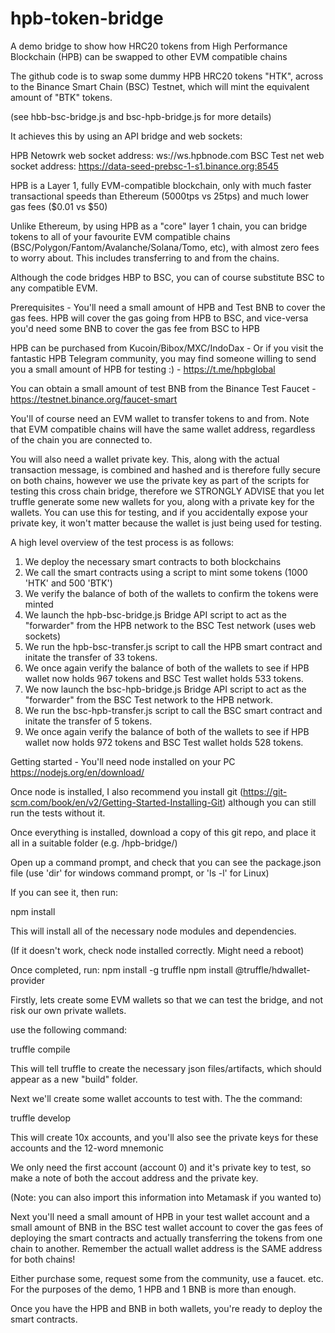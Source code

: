 # hpb-token-bridge
A demo bridge to show how HRC20 tokens from High Performance Blockchain (HPB) can be swapped to other EVM compatible chains

The github code is to swap some dummy HPB HRC20 tokens "HTK", across to the Binance Smart Chain (BSC) Testnet, which will mint the equivalent amount of "BTK" tokens.

(see hbb-bsc-bridge.js and bsc-hpb-bridge.js for more details) 

It achieves this by using an API bridge and web sockets:

HPB Netowrk web socket address: ws://ws.hpbnode.com
BSC Test net web socket address: https://data-seed-prebsc-1-s1.binance.org:8545

HPB is a Layer 1, fully EVM-compatible blockchain, only with much faster transactional speeds than Ethereum (5000tps vs 25tps) and much lower gas fees ($0.01 vs $50)

Unlike Ethereum, by using HPB as a "core" layer 1 chain, you can bridge tokens to all of your favourite EVM compatible chains (BSC/Polygon/Fantom/Avalanche/Solana/Tomo, etc), 
with almost zero fees to worry about. This includes transferring to and from the chains.

Although the code bridges HBP to BSC, you can of course substitute BSC to any compatible EVM.

Prerequisites - You'll need a small amount of HPB and Test BNB to cover the gas fees. HPB will cover the gas going from HPB to BSC, and vice-versa you'd need some BNB to cover
the gas fee from BSC to HPB

HPB can be purchased from Kucoin/Bibox/MXC/IndoDax - Or if you visit the fantastic HPB Telegram community, you may find someone willing to send you a small amount of HPB for testing :) - https://t.me/hpbglobal

You can obtain a small amount of test BNB from the Binance Test Faucet -  https://testnet.binance.org/faucet-smart

You'll of course need an EVM wallet to transfer tokens to and from. Note that EVM compatible chains will have the same wallet address, regardless of the chain you are connected to. 

You will also need a wallet private key. This, along with the actual transaction message, is combined and hashed and is therefore fully secure on both chains, however we use the private key as part of the scripts for testing this cross chain bridge, therefore we STRONGLY ADVISE that you let truffle generate some new wallets for you, along with a private key for the wallets. You can use this for testing, and if you accidentally expose your private key, it won't matter because the wallet is just being used for testing.

A high level overview of the test process is as follows:

1. We deploy the necessary smart contracts to both blockchains
2. We call the smart contracts using a script to mint some tokens (1000 'HTK' and 500 'BTK')
3. We verify the balance of both of the wallets to confirm the tokens were minted
4. We launch the hpb-bsc-bridge.js Bridge API script to act as the "forwarder" from the HPB network to the BSC Test network (uses web sockets)
5. We run the hpb-bsc-transfer.js script to call the HPB smart contract and initate the transfer of 33 tokens.
6. We once again verify the balance of both of the wallets to see if HPB wallet now holds 967 tokens and BSC Test wallet holds 533 tokens.
7. We now launch the bsc-hpb-bridge.js Bridge API script to act as the "forwarder" from the BSC Test network to the HPB network.
8. We run the bsc-hpb-transfer.js script to call the BSC smart contract and initate the transfer of 5 tokens.
9. We once again verify the balance of both of the wallets to see if HPB wallet now holds 972 tokens and BSC Test wallet holds 528 tokens.


Getting started - 
You'll need node installed on your PC
https://nodejs.org/en/download/

Once node is installed, I also recommend you install git (https://git-scm.com/book/en/v2/Getting-Started-Installing-Git) although you can still run the tests without it.

Once everything is installed, download a copy of this git repo, and place it all in a suitable folder (e.g. /hpb-bridge/)

Open up a command prompt, and check that you can see the package.json file (use 'dir' for windows command prompt, or 'ls -l' for Linux)

If you can see it, then run:

npm install

This will install all of the necessary node modules and dependencies.

(If it doesn't work, check node installed correctly. Might need a reboot)

Once completed, run:
npm install -g truffle
npm install @truffle/hdwallet-provider

Firstly, lets create some EVM wallets so that we can test the bridge, and not risk our own private wallets.

use the following command:

truffle compile

This will tell truffle to create the necessary json files/artifacts, which should appear as a new "build" folder.

Next we'll create some wallet accounts to test with. The the command:

truffle develop

This will create 10x accounts, and you'll also see the private keys for these accounts and the 12-word mnemonic

We only need the first account (account 0) and it's private key to test, so make a note of both the accout address and the private key.

(Note: you can also import this information into Metamask if you wanted to)

Next you'll need a small amount of HPB in your test wallet account and a small amount of BNB in the BSC test wallet account to cover the gas fees of deploying the smart contracts and actually transferring the tokens from one chain to another. Remember the actuall wallet address is the SAME address for both chains!

Either purchase some, request some from the community, use a faucet. etc. For the purposes of the demo, 1 HPB and 1 BNB is more than enough.

Once you have the HPB and BNB in both wallets, you're ready to deploy the smart contracts.














